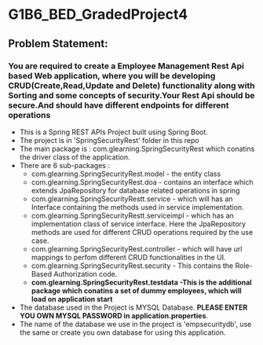 # G1B6_BED_GradedProject4
## Problem Statement:
### You are required to create a Employee Management Rest Api based Web application, where you will be developing CRUD(Create,Read,Update and Delete) functionality along with Sorting and some concepts of security.Your Rest Api should be secure.And should have different endpoints for different operations

* This is a Spring REST APIs Project built using Spring Boot.
* The project is in 'SpringSecurityRest' folder in this repo
* The main package is : com.glearning.SpringSecurityRest which conatins the driver class of the application.
* There are 6 sub-packages :
    * com.glearning.SpringSecurityRest.model - the entity class
    * com.glearning.SpringSecurityRest.doa - contains an interface which extends JpaRepository for database related operations in spring
    * com.glearning.SpringSecurityRestt.service - which will has an Interface containing the methods used in service implementation.
    * com.glearning.SpringSecurityRestt.serviceimpl - which has an implementation class of service interface. Here the JpaRepository methods are used for                                                               different CRUD operations required by the use case.
    * com.glearning.SpringSecurityRest.controller - which will have url mappings to perfom different CRUD functionalities in the UI.
    * com.glearning.SpringSecurityRest.security - This contains the Role-Based Authorization code.
    * **com.glearning.SpringSecurityRest.testdata -This is the additional package which conatins a set of dummy employees, which will load on application start**
* The database used in the Project is MYSQL Database. **PLEASE ENTER YOU OWN MYSQL PASSWORD in application.properties**.
* The name of the database we use in the project is 'empsecuritydb', use the same or create you own database for using this application. 
